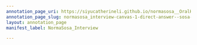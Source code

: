 ```yaml
---
annotation_page_uri: https://siyucatherineli.github.io/normasosa__OralHistory/annotations/normasosa_interview-canvas-1-direct-answer--sosa-s-editor-asked-her-if-she-will-be-comfortable-working-in-a-community-that-was-majorly-white-people-.json
annotation_page_slug: normasosa_interview-canvas-1-direct-answer--sosa-s-editor-asked-her-if-she-will-be-comfortable-working-in-a-community-that-was-majorly-white-people-
layout: annotation_page
manifest_label: NormaSosa_Interview

---
```

